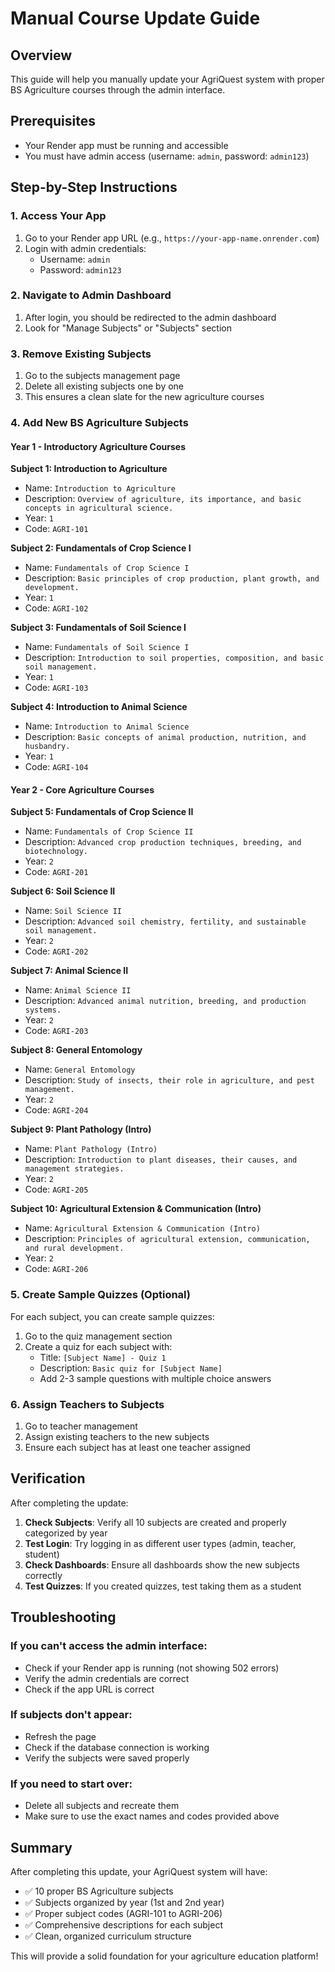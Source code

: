 # Manual Course Update Guide

## Overview
This guide will help you manually update your AgriQuest system with proper BS Agriculture courses through the admin interface.

## Prerequisites
- Your Render app must be running and accessible
- You must have admin access (username: `admin`, password: `admin123`)

## Step-by-Step Instructions

### 1. Access Your App
1. Go to your Render app URL (e.g., `https://your-app-name.onrender.com`)
2. Login with admin credentials:
   - Username: `admin`
   - Password: `admin123`

### 2. Navigate to Admin Dashboard
1. After login, you should be redirected to the admin dashboard
2. Look for "Manage Subjects" or "Subjects" section

### 3. Remove Existing Subjects
1. Go to the subjects management page
2. Delete all existing subjects one by one
3. This ensures a clean slate for the new agriculture courses

### 4. Add New BS Agriculture Subjects

#### Year 1 - Introductory Agriculture Courses

**Subject 1: Introduction to Agriculture**
- Name: `Introduction to Agriculture`
- Description: `Overview of agriculture, its importance, and basic concepts in agricultural science.`
- Year: `1`
- Code: `AGRI-101`

**Subject 2: Fundamentals of Crop Science I**
- Name: `Fundamentals of Crop Science I`
- Description: `Basic principles of crop production, plant growth, and development.`
- Year: `1`
- Code: `AGRI-102`

**Subject 3: Fundamentals of Soil Science I**
- Name: `Fundamentals of Soil Science I`
- Description: `Introduction to soil properties, composition, and basic soil management.`
- Year: `1`
- Code: `AGRI-103`

**Subject 4: Introduction to Animal Science**
- Name: `Introduction to Animal Science`
- Description: `Basic concepts of animal production, nutrition, and husbandry.`
- Year: `1`
- Code: `AGRI-104`

#### Year 2 - Core Agriculture Courses

**Subject 5: Fundamentals of Crop Science II**
- Name: `Fundamentals of Crop Science II`
- Description: `Advanced crop production techniques, breeding, and biotechnology.`
- Year: `2`
- Code: `AGRI-201`

**Subject 6: Soil Science II**
- Name: `Soil Science II`
- Description: `Advanced soil chemistry, fertility, and sustainable soil management.`
- Year: `2`
- Code: `AGRI-202`

**Subject 7: Animal Science II**
- Name: `Animal Science II`
- Description: `Advanced animal nutrition, breeding, and production systems.`
- Year: `2`
- Code: `AGRI-203`

**Subject 8: General Entomology**
- Name: `General Entomology`
- Description: `Study of insects, their role in agriculture, and pest management.`
- Year: `2`
- Code: `AGRI-204`

**Subject 9: Plant Pathology (Intro)**
- Name: `Plant Pathology (Intro)`
- Description: `Introduction to plant diseases, their causes, and management strategies.`
- Year: `2`
- Code: `AGRI-205`

**Subject 10: Agricultural Extension & Communication (Intro)**
- Name: `Agricultural Extension & Communication (Intro)`
- Description: `Principles of agricultural extension, communication, and rural development.`
- Year: `2`
- Code: `AGRI-206`

### 5. Create Sample Quizzes (Optional)
For each subject, you can create sample quizzes:

1. Go to the quiz management section
2. Create a quiz for each subject with:
   - Title: `[Subject Name] - Quiz 1`
   - Description: `Basic quiz for [Subject Name]`
   - Add 2-3 sample questions with multiple choice answers

### 6. Assign Teachers to Subjects
1. Go to teacher management
2. Assign existing teachers to the new subjects
3. Ensure each subject has at least one teacher assigned

## Verification
After completing the update:

1. **Check Subjects**: Verify all 10 subjects are created and properly categorized by year
2. **Test Login**: Try logging in as different user types (admin, teacher, student)
3. **Check Dashboards**: Ensure all dashboards show the new subjects correctly
4. **Test Quizzes**: If you created quizzes, test taking them as a student

## Troubleshooting

### If you can't access the admin interface:
- Check if your Render app is running (not showing 502 errors)
- Verify the admin credentials are correct
- Check if the app URL is correct

### If subjects don't appear:
- Refresh the page
- Check if the database connection is working
- Verify the subjects were saved properly

### If you need to start over:
- Delete all subjects and recreate them
- Make sure to use the exact names and codes provided above

## Summary
After completing this update, your AgriQuest system will have:
- ✅ 10 proper BS Agriculture subjects
- ✅ Subjects organized by year (1st and 2nd year)
- ✅ Proper subject codes (AGRI-101 to AGRI-206)
- ✅ Comprehensive descriptions for each subject
- ✅ Clean, organized curriculum structure

This will provide a solid foundation for your agriculture education platform!
